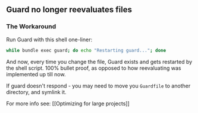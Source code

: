 ## Guard no longer reevaluates files

### The Workaround

Run Guard with this shell one-liner:

```bash
while bundle exec guard; do echo "Restarting guard..."; done
```

And now, every time you change the file, Guard exists and gets restarted by the shell script. 100% bullet proof, as opposed to how reevaluating was implemented up till now.

If guard doesn't respond - you may need to move you `Guardfile` to another directory, and symlink it.

For more info see: [[Optimizing for large projects]]